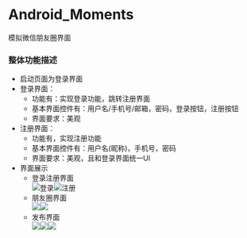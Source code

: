# Android_Moments
模拟微信朋友圈界面
### 整体功能描述
* 启动页面为登录界面
* 登录界面：
    * 功能有：实现登录功能，跳转注册界面
    * 基本界面控件有：用户名/手机号/邮箱，密码，登录按钮，注册按钮
    * 界面要求：美观
* 注册界面：
    * 功能有，实现注册功能
    * 基本界面控件有：用户名(昵称)，手机号，密码  
    * 界面要求：美观，且和登录界面统一UI
* 界面展示
    * 登录注册界面<br />
    ![登录](screenshot/%E5%9B%BE%E7%89%87%201.png)![注册](screenshot/%E5%9B%BE%E7%89%87%202.png)
    * 朋友圈界面<br />
    ![](screenshot/%E5%9B%BE%E7%89%87%203.png)![](screenshot/%E5%9B%BE%E7%89%87%204.png)
    * 发布界面<br />
    ![](screenshot/%E5%9B%BE%E7%89%87%205.1.png)![](screenshot/%E5%9B%BE%E7%89%87%205.2.png)![](screenshot/%E5%9B%BE%E7%89%87%205.3.png)
